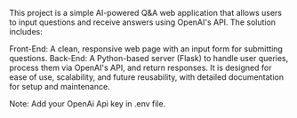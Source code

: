 This project is a simple AI-powered Q&A web application that allows users to input questions and receive answers using OpenAI's API. The solution includes:

Front-End: A clean, responsive web page with an input form for submitting questions.
Back-End: A Python-based server (Flask) to handle user queries, process them via OpenAI's API, and return responses.
It is designed for ease of use, scalability, and future reusability, with detailed documentation for setup and maintenance.


Note: Add your OpenAi Api key in .env file.
